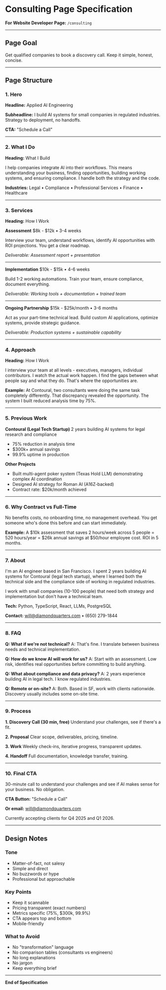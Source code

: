 # Consulting Page Specification
**For Website Developer**
**Page:** `/consulting`

---

## Page Goal

Get qualified companies to book a discovery call. Keep it simple, honest, concise.

---

## Page Structure

### 1. Hero

**Headline:** Applied AI Engineering

**Subheadline:** I build AI systems for small companies in regulated industries. Strategy to deployment, no handoffs.

**CTA:** "Schedule a Call"

---

### 2. What I Do

**Heading:** What I Build

I help companies integrate AI into their workflows. This means understanding your business, finding opportunities, building working systems, and ensuring compliance. I handle both the strategy and the code.

**Industries:** Legal • Compliance • Professional Services • Finance • Healthcare

---

### 3. Services

**Heading:** How I Work

**Assessment**
$8k - $12k • 3-4 weeks

Interview your team, understand workflows, identify AI opportunities with ROI projections. You get a clear roadmap.

*Deliverable: Assessment report + presentation*

---

**Implementation**
$10k - $15k • 4-6 weeks

Build 1-2 working automations. Train your team, ensure compliance, document everything.

*Deliverable: Working tools + documentation + trained team*

---

**Ongoing Partnership**
$15k - $25k/month • 3-6 months

Act as your part-time technical lead. Build custom AI applications, optimize systems, provide strategic guidance.

*Deliverable: Production systems + sustainable capability*

---

### 4. Approach

**Heading:** How I Work

I interview your team at all levels - executives, managers, individual contributors. I watch the actual work happen. I find the gaps between what people say and what they do. That's where the opportunities are.

**Example:**
At Contoural, two consultants were doing the same task completely differently. That discrepancy revealed the opportunity. The system I built reduced analysis time by 75%.

---

### 5. Previous Work

**Contoural (Legal Tech Startup)**
2 years building AI systems for legal research and compliance
- 75% reduction in analysis time
- $300k+ annual savings
- 99.9% uptime in production

**Other Projects**
- Built multi-agent poker system (Texas Hold LLM) demonstrating complex AI coordination
- Designed AI strategy for Roman AI (A16Z-backed)
- Contract rate: $20k/month achieved

---

### 6. Why Contract vs Full-Time

No benefits costs, no onboarding time, no management overhead. You get someone who's done this before and can start immediately.

**Example:** A $10k assessment that saves 2 hours/week across 5 people = 520 hours/year = $26k annual savings at $50/hour employee cost. ROI in 5 months.

---

### 7. About

I'm an AI engineer based in San Francisco. I spent 2 years building AI systems for Contoural (legal tech startup), where I learned both the technical side and the compliance side of working in regulated industries.

I work with small companies (10-100 people) that need both strategy and implementation but don't have a technical team.

**Tech:** Python, TypeScript, React, LLMs, PostgreSQL

**Contact:** will@diamondquarters.com • (650) 279-1844

---

### 8. FAQ

**Q: What if we're not technical?**
A: That's fine. I translate between business needs and technical implementation.

**Q: How do we know AI will work for us?**
A: Start with an assessment. Low risk, identifies real opportunities before committing to build anything.

**Q: What about compliance and data privacy?**
A: 2 years experience building AI in legal tech. I know regulated industries.

**Q: Remote or on-site?**
A: Both. Based in SF, work with clients nationwide. Discovery usually includes some on-site time.

---

### 9. Process

**1. Discovery Call (30 min, free)**
Understand your challenges, see if there's a fit.

**2. Proposal**
Clear scope, deliverables, pricing, timeline.

**3. Work**
Weekly check-ins, iterative progress, transparent updates.

**4. Handoff**
Full documentation, knowledge transfer, training.

---

### 10. Final CTA

30-minute call to understand your challenges and see if AI makes sense for your business. No obligation.

**CTA Button:** "Schedule a Call"

**Or email:** will@diamondquarters.com

Currently accepting clients for Q4 2025 and Q1 2026.

---

## Design Notes

### Tone
- Matter-of-fact, not salesy
- Simple and direct
- No buzzwords or hype
- Professional but approachable

### Key Points
- Keep it scannable
- Pricing transparent (exact numbers)
- Metrics specific (75%, $300k, 99.9%)
- CTA appears top and bottom
- Mobile-friendly

### What to Avoid
- No "transformation" language
- No comparison tables (consultants vs engineers)
- No long explanations
- No jargon
- Keep everything brief

---

**End of Specification**
